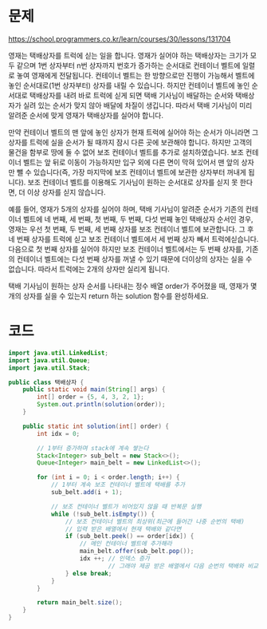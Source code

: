 # 문제
https://school.programmers.co.kr/learn/courses/30/lessons/131704

영재는 택배상자를 트럭에 싣는 일을 합니다. 영재가 실어야 하는 택배상자는 크기가 모두 같으며 1번 상자부터 n번 상자까지 번호가 증가하는 순서대로 컨테이너 벨트에 일렬로 놓여 영재에게 전달됩니다. 컨테이너 벨트는 한 방향으로만 진행이 가능해서 벨트에 놓인 순서대로(1번 상자부터) 상자를 내릴 수 있습니다. 하지만 컨테이너 벨트에 놓인 순서대로 택배상자를 내려 바로 트럭에 싣게 되면 택배 기사님이 배달하는 순서와 택배상자가 실려 있는 순서가 맞지 않아 배달에 차질이 생깁니다. 따라서 택배 기사님이 미리 알려준 순서에 맞게 영재가 택배상자를 실어야 합니다.

만약 컨테이너 벨트의 맨 앞에 놓인 상자가 현재 트럭에 실어야 하는 순서가 아니라면 그 상자를 트럭에 실을 순서가 될 때까지 잠시 다른 곳에 보관해야 합니다. 하지만 고객의 물건을 함부로 땅에 둘 수 없어 보조 컨테이너 벨트를 추가로 설치하였습니다. 보조 컨테이너 벨트는 앞 뒤로 이동이 가능하지만 입구 외에 다른 면이 막혀 있어서 맨 앞의 상자만 뺄 수 있습니다(즉, 가장 마지막에 보조 컨테이너 벨트에 보관한 상자부터 꺼내게 됩니다). 보조 컨테이너 벨트를 이용해도 기사님이 원하는 순서대로 상자를 싣지 못 한다면, 더 이상 상자를 싣지 않습니다.

예를 들어, 영재가 5개의 상자를 실어야 하며, 택배 기사님이 알려준 순서가 기존의 컨테이너 벨트에 네 번째, 세 번째, 첫 번째, 두 번째, 다섯 번째 놓인 택배상자 순서인 경우, 영재는 우선 첫 번째, 두 번째, 세 번째 상자를 보조 컨테이너 벨트에 보관합니다. 그 후 네 번째 상자를 트럭에 싣고 보조 컨테이너 벨트에서 세 번째 상자 빼서 트럭에싣습니다. 다음으로 첫 번째 상자를 실어야 하지만 보조 컨테이너 벨트에서는 두 번째 상자를, 기존의 컨테이너 벨트에는 다섯 번째 상자를 꺼낼 수 있기 때문에 더이상의 상자는 실을 수 없습니다. 따라서 트럭에는 2개의 상자만 실리게 됩니다.

택배 기사님이 원하는 상자 순서를 나타내는 정수 배열 order가 주어졌을 때, 영재가 몇 개의 상자를 실을 수 있는지 return 하는 solution 함수를 완성하세요.

# 코드

```java
import java.util.LinkedList;
import java.util.Queue;
import java.util.Stack;

public class 택배상자 {
    public static void main(String[] args) {
        int[] order = {5, 4, 3, 2, 1};
        System.out.println(solution(order));
    }

    public static int solution(int[] order) {
        int idx = 0;

        // 1부터 증가하며 stack에 계속 쌓는다
        Stack<Integer> sub_belt = new Stack<>();
        Queue<Integer> main_belt = new LinkedList<>();

        for (int i = 0; i < order.length; i++) {
            // 1부터 계속 보조 컨테이너 벨트에 택배를 추가
            sub_belt.add(i + 1); 

            // 보조 컨테이너 벨트가 비어있지 않을 때 반복문 실행
            while (!sub_belt.isEmpty()) {
                // 보조 컨테이너 벨트의 최상위(최근에 들어간 나중 순번의 택배)
                // 입력 받은 배열에서 현재 택배와 같다면
                if (sub_belt.peek() == order[idx]) {
                    // 메인 컨테이너 벨트에 추가해라
                    main_belt.offer(sub_belt.pop());
                    idx ++; // 인덱스 증가
                            // 그래야 제공 받은 배열에서 다음 순번의 택배와 비교 가능
                } else break;
            }
        }

        return main_belt.size();
    }
}
```